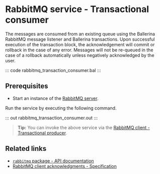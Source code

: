 # RabbitMQ service - Transactional consumer

The messages are consumed from an existing queue using the Ballerina RabbitMQ message listener and Ballerina transactions. Upon successful execution of the transaction block, the acknowledgement will commit or rollback in the case of any error. Messages will not be re-queued in the case of a rollback automatically unless negatively acknowledged by the user.

::: code rabbitmq_transaction_consumer.bal :::

## Prerequisites
- Start an instance of the [RabbitMQ server](https://www.rabbitmq.com/download.html).

Run the service by executing the following command.

::: out rabbitmq_transaction_consumer.out :::

>**Tip:** You can invoke the above service via the [RabbitMQ client - Transactional producer](/learn/by-example/rabbitmq-transaction-producer//).

## Related links
- [`rabbitmq` package - API documentation](https://lib.ballerina.io/ballerinax/rabbitmq/latest)
- [RabbitMQ client acknowledgments - Specification](https://github.com/ballerina-platform/module-ballerinax-rabbitmq/blob/master/docs/spec/spec.md#8-client-acknowledgements)
